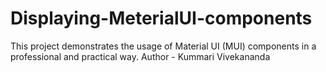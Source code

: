 # Displaying-MeterialUI-components
 This project demonstrates the usage of Material UI (MUI) components in a professional and practical way. Author - Kummari Vivekananda
